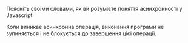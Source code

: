 
Поясніть своїми словами, як ви розумієте поняття асинхронності у Javascript

Коли виникає асинхронна операція, виконання програми не зупиняється і не блокується до завершення цієї операції.